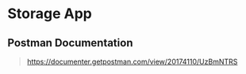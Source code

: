 # Storage App 
##  Postman Documentation
>
> https://documenter.getpostman.com/view/20174110/UzBmNTRS
>

